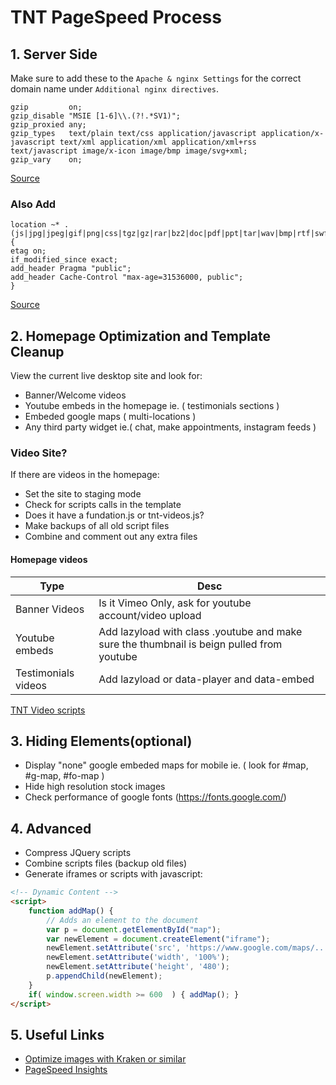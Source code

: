 # TNT PageSpeed Process

## 1. Server Side
Make sure to add these to the `Apache & nginx Settings` for the correct domain name under `Additional nginx directives`.

```
gzip         on;
gzip_disable "MSIE [1-6]\\.(?!.*SV1)";
gzip_proxied any;
gzip_types   text/plain text/css application/javascript application/x-javascript text/xml application/xml application/xml+rss text/javascript image/x-icon image/bmp image/svg+xml;
gzip_vary    on;
```
[Source](https://support.plesk.com/hc/en-us/articles/213380049-How-to-enable-gzip-compression-for-nginx-on-Plesk-server)

### Also Add

```
location ~* .(js|jpg|jpeg|gif|png|css|tgz|gz|rar|bz2|doc|pdf|ppt|tar|wav|bmp|rtf|swf|ico|flv|txt|woff|woff2|svg)$ {
etag on;
if_modified_since exact;
add_header Pragma "public";
add_header Cache-Control "max-age=31536000, public";
}
```
[Source](https://support.plesk.com/hc/en-us/articles/115001374153-How-to-enable-leverage-browser-caching-for-nginx-)

## 2. Homepage Optimization and Template Cleanup
View the current live desktop site and look for:
- Banner/Welcome videos
- Youtube embeds in the homepage ie. ( testimonials sections )
- Embeded google maps ( multi-locations ) 
- Any third party widget ie.( chat, make appointments, instagram feeds )

### Video Site?
If there are videos in the homepage:
- Set the site to staging mode
- Check for scripts calls in the template
- Does it have a fundation.js or tnt-videos.js?
- Make backups of all old script files
- Combine and comment out any extra files

#### Homepage videos
Type | Desc 
-----|-----
Banner Videos|Is it Vimeo Only, ask for youtube account/video upload
Youtube embeds|Add lazyload with class .youtube and make sure the thumbnail is beign pulled from youtube
Testimonials videos|Add lazyload or data-player and data-embed

[TNT Video scripts](https://github.com/TNT-Dental/tntvideos)

## 3. Hiding Elements(optional)

- Display "none" google embeded maps for mobile ie. ( look for #map, #g-map, #fo-map )
- Hide high resolution stock images
- Check performance of google fonts (https://fonts.google.com/)

## 4. Advanced

- Compress JQuery scripts
- Combine scripts files (backup old files)
- Generate iframes or scripts with javascript:
```html
<!-- Dynamic Content -->
<script>
	function addMap() {
	    // Adds an element to the document
	    var p = document.getElementById("map");
	    var newElement = document.createElement("iframe");
	    newElement.setAttribute('src', 'https://www.google.com/maps/...');
	    newElement.setAttribute('width', '100%');
	    newElement.setAttribute('height', '480');
	    p.appendChild(newElement);
	}
	if( window.screen.width >= 600  ) {	addMap(); }
</script>	
```

## 5. Useful Links
- [Optimize images with Kraken or similar](https://kraken.io/web-interface)
- [PageSpeed Insights](https://developers.google.com/speed/pagespeed/insights/)
